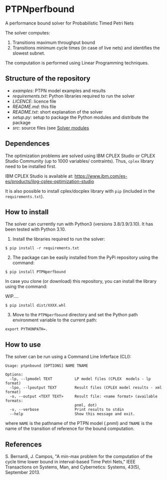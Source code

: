 # PTPNperfbound
A performance bound solver for Probabilistic Timed Petri Nets

The solver computes:
1. Transitions maximum throughput bound 
2. Transitions minimum cycle times (in case of live nets) and identifies the slowest subnet.

The computation is performed using Linear Programming techniques.

## Structure of the repository
- *examples*: PTPN model examples and results
- *requirements.txt*: Python libraries required to run the solver
- *LICENCE*: licence file
- *README.md*: this file
- *README.txt*: short explanation of the solver
- *setup.py*: setup to package the Python modules and distribute the package
- *src*: source files (see [Solver modules]([https://github.com/simber72/PTPNperfbound/](https://github.com/simber72/PTPNperfbound/blob/main/Solver_modules.md))

## Dependences
The optimization problems are solved using IBM CPLEX Studio or CPLEX Studio Community (up to 1000 variables/ contraints). 
Thus, ```cplex``` library need to be installed first.

IBM CPLEX Studio is available at: https://www.ibm.com/es-es/products/ilog-cplex-optimization-studio

It is also possible to install cplex/docplex library with ```pip``` 
(included in the ```requirements.txt```).

## How to install
The solver can currently run with Python3 (versions 3.8/3.9/3.10).
It has been tested with Python 3.10.

1. Install the libraries required to run the solver:

```$ pip install -r requirements.txt``` 

2. The package can be easily installed from the PyPi repository using the command:

```$ pip install PTPNperfbound``` 

In case you clone (or download) this repository, you can install the library using the command:

WIP....

```$ pip install dist/XXXX.whl```


3. Move to the ```PTPNperfbound``` directory and set the Python path environment variable 
to the current path:

```export PYTHONPATH=.```

## How to use
The solver can be run using a Command Line Inferface (CLI):

```ptpnbound --help
Usage: ptpnbound [OPTIONS] NAME TNAME

Options:
  -lp, --lpmodel TEXT          LP model files (CPLEX  models - lp format)
  -lpo, --lpoutput TEXT        Result files (CPLEX model results - xml format)
  -o, --output <TEXT TEXT>     Result file: <name format> (available formats:
                               pnml, dot)
  -v, --verbose                Print results to stdin
  --help                       Show this message and exit.
```
where ```NAME``` is the pathname of the PTPN model (.pnml) and ```TNAME``` is the name of the 
transition of reference for the bound computation. 


## References
S. Bernardi, J. Campos, "A min-max problem for the computation of the cycle time lower bound in interval-based Time Petri Nets," IEEE Transactions on Systems, Man, and Cybernetics: Systems, 43(5), September 2013.
